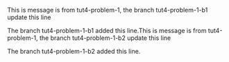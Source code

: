 This is message is from tut4-problem-1, the branch tut4-problem-1-b1 update this line

The branch tut4-problem-1-b1 added this line.This is message is from tut4-problem-1, the branch tut4-problem-1-b2 
update this line

The branch tut4-problem-1-b2 added this line.
